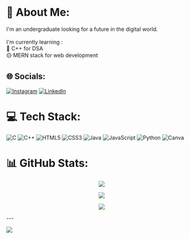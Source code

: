 # 💫 About Me:
I'm an undergraduate looking for a future in the digital world.<br><br>I'm currently learning :<br>🔵   C++ for DSA<br>🟡   MERN stack for web development


## 🌐 Socials:
[![Instagram](https://img.shields.io/badge/Instagram-%23E4405F.svg?logo=Instagram&logoColor=white)](https://instagram.com/thewanderingsoul08) [![LinkedIn](https://img.shields.io/badge/LinkedIn-%230077B5.svg?logo=linkedin&logoColor=white)](https://linkedin.com/in/www.linkedin.com/in/mohammed-abdul-shafee-1a6984284) 

# 💻 Tech Stack:
![C](https://img.shields.io/badge/c-%2300599C.svg?style=for-the-badge&logo=c&logoColor=white) ![C++](https://img.shields.io/badge/c++-%2300599C.svg?style=for-the-badge&logo=c%2B%2B&logoColor=white) ![HTML5](https://img.shields.io/badge/html5-%23E34F26.svg?style=for-the-badge&logo=html5&logoColor=white) ![CSS3](https://img.shields.io/badge/css3-%231572B6.svg?style=for-the-badge&logo=css3&logoColor=white) ![Java](https://img.shields.io/badge/java-%23ED8B00.svg?style=for-the-badge&logo=openjdk&logoColor=white) ![JavaScript](https://img.shields.io/badge/javascript-%23323330.svg?style=for-the-badge&logo=javascript&logoColor=%23F7DF1E) ![Python](https://img.shields.io/badge/python-3670A0?style=for-the-badge&logo=python&logoColor=ffdd54) ![Canva](https://img.shields.io/badge/Canva-%2300C4CC.svg?style=for-the-badge&logo=Canva&logoColor=white)

# 📊 GitHub Stats:
<div align="center">

![](https://github-readme-stats.vercel.app/api?username=Shafee0813&theme=dark&hide_border=false&include_all_commits=false&count_private=false)<br/>

</div>

<div align="center">

![](https://github-readme-streak-stats.herokuapp.com/?user=Shafee0813&theme=dark&hide_border=false)<br/>

</div>


<div align="center">

![](https://github-readme-stats.vercel.app/api/top-langs/?username=Shafee0813&theme=dark&hide_border=false&include_all_commits=false&count_private=false&layout=compact)


</div>
---

[![](https://visitcount.itsvg.in/api?id=Shafee0813&icon=0&color=0)](https://visitcount.itsvg.in)

<!-- Proudly created with GPRM ( https://gprm.itsvg.in ) -->
